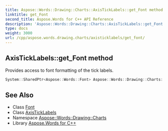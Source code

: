 ```yaml
---
title: Aspose::Words::Drawing::Charts::AxisTickLabels::get_Font method
linktitle: get_Font
second_title: Aspose.Words for C++ API Reference
description: 'Aspose::Words::Drawing::Charts::AxisTickLabels::get_Font method. Provides access to font formatting of the tick labels in C++.'
type: docs
weight: 3000
url: /cpp/aspose.words.drawing.charts/axisticklabels/get_font/
---
```

## AxisTickLabels::get_Font method


Provides access to font formatting of the tick labels.

```cpp
System::SharedPtr<Aspose::Words::Font> Aspose::Words::Drawing::Charts::AxisTickLabels::get_Font()
```

## See Also

* Class [Font](../../../aspose.words/font/)
* Class [AxisTickLabels](../)
* Namespace [Aspose::Words::Drawing::Charts](../../)
* Library [Aspose.Words for C++](../../../)
